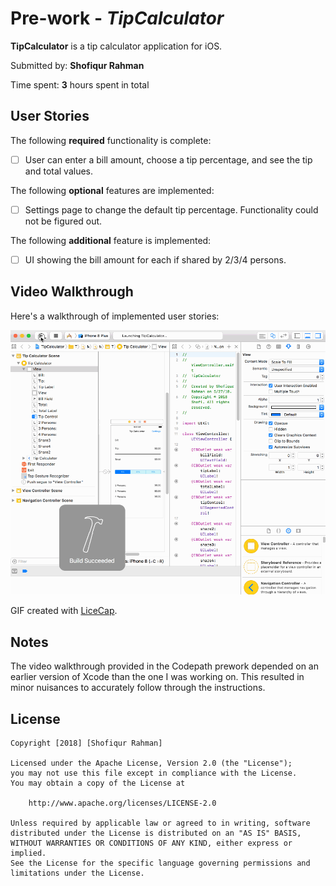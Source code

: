 # Pre-work - *TipCalculator*

**TipCalculator** is a tip calculator application for iOS.

Submitted by: **Shofiqur Rahman**

Time spent: **3** hours spent in total

## User Stories

The following **required** functionality is complete:

* [ ] User can enter a bill amount, choose a tip percentage, and see the tip and total values.

The following **optional** features are implemented:
* [ ] Settings page to change the default tip percentage. Functionality could not be figured out.

The following **additional** feature is implemented:

- [ ] UI showing the bill amount for each if shared by 2/3/4 persons.

## Video Walkthrough 

Here's a walkthrough of implemented user stories:

<img src='https://github.com/shofi384/IOSTipCalculator/blob/master/TipCalculator.gif' title='Video Walkthrough' width='' alt='Video Walkthrough' />

GIF created with [LiceCap](http://www.cockos.com/licecap/).

## Notes

The video walkthrough provided in the Codepath prework depended on an earlier version of Xcode than the one I was working on. This resulted in minor nuisances to accurately follow through the instructions. 

## License

    Copyright [2018] [Shofiqur Rahman]

    Licensed under the Apache License, Version 2.0 (the "License");
    you may not use this file except in compliance with the License.
    You may obtain a copy of the License at

        http://www.apache.org/licenses/LICENSE-2.0

    Unless required by applicable law or agreed to in writing, software
    distributed under the License is distributed on an "AS IS" BASIS,
    WITHOUT WARRANTIES OR CONDITIONS OF ANY KIND, either express or implied.
    See the License for the specific language governing permissions and
    limitations under the License.